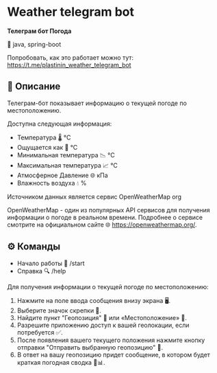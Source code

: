 # Weather telegram bot

<b>Телеграм бот Погода</b>

🔧 java, spring-boot

Попробовать, как это работает можно тут: https://t.me/plastinin_weather_telegram_bot
 

## 📖 Описание

Телеграм-бот показывает информацию о текущей погоде по местоположению.

Доступна следующая информация:

- Температура 🌡️ °C
- Ощущается как 🤔 °C
- Минимальная температура 📉 °C
- Максимальная температура 📈️ °C
- Атмосферное Давление 🌐 кПа
- Влажность воздуха 💧 %

Источником данных является сервис OpenWeatherMap org

OpenWeatherMap - один из популярных API сервисов для получения информации о погоде в реальном времени.
Подробнее о сервисе смотрите на официальном сайте 🌐 https://openweathermap.org/.

## ⚙️ Команды
 - Начало работы 🚀 /start 
 - Справка 🔍 /help

Для получения информации о текущей погоде по местоположению:

1. Нажмите на поле ввода сообщения внизу экрана 🖥️.
2. Выберите значок скрепки 📎.
3. Найдите пункт "Геопозиция" 📌 или «Местоположение» 📍.
4. Разрешите приложению доступ к вашей геолокации, если потребуется ✅.
5. После появления вашего текущего положения нажмите кнопку отправки "Отправить выбранную геопозицию" 🚀.
6. В ответ на вашу геопозицию придет сообщение, в котором будет краткая погодная сводка 📝📊.
